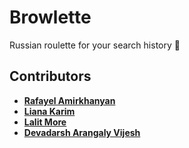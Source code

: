 # Browlette

Russian roulette for your search history 🔎

## Contributors
* [**Rafayel Amirkhanyan**](https://github.com/Gitter499)
* [**Liana Karim**](https://github.com/Liana-K)
* [**Lalit More**](https://github.com/lalitmore)
* [**Devadarsh Arangaly Vijesh**](https://github.com/devadarsh-av)
